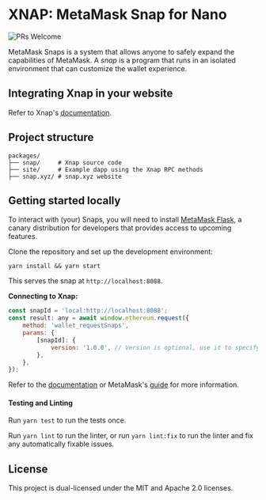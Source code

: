# XNAP: MetaMask Snap for Nano

![PRs Welcome](https://img.shields.io/badge/PRs-welcome-brightgreen.svg)


MetaMask Snaps is a system that allows anyone to safely expand the capabilities
of MetaMask. A _snap_ is a program that runs in an isolated environment that
can customize the wallet experience.

## Integrating Xnap in your website
Refer to Xnap's [documentation](packages/snap/README.md).

## Project structure
    packages/
    ├── snap/     # Xnap source code
    ├── site/     # Example dapp using the Xnap RPC methods
    ├── snap.xyz/ # snap.xyz website

## Getting started locally

To interact with (your) Snaps, you will need to install [MetaMask Flask](https://metamask.io/flask/),
a canary distribution for developers that provides access to upcoming features.

Clone the repository and set up the development environment:

    yarn install && yarn start


This serves the snap at `http://localhost:8088`.

**Connecting to Xnap:**
```javascript
const snapId = 'local:http://localhost:8088';
const result: any = await window.ethereum.request({
    method: 'wallet_requestSnaps',
    params: {
        [snapId]: {
            version: '1.0.0', // Version is optional, use it to specify the version range of the snap or leave as empty object
        },
    },
});
```

Refer to the [documentation](packages/snap/README.md) or MetaMask's [guide](https://docs.metamask.io/snaps/how-to/connect-to-a-snap/) for more information.

#### Testing and Linting

Run `yarn test` to run the tests once.

Run `yarn lint` to run the linter, or run `yarn lint:fix` to run the linter and
fix any automatically fixable issues.

## License

This project is dual-licensed under the MIT and Apache 2.0 licenses.
